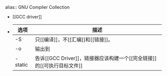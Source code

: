 alias:: GNU Compiler Collection

- [[GCC driver]]
- |选项|描述|
  |--|--|
  |-S|只[[编译]]，不[[汇编]]和[[链接]]。|
  |-o <file>|输出到 <file>|
  |-static|告诉[[GCC Driver]]，链接器应该构建一个[[完全链接]]的[[可执行目标文件]]|